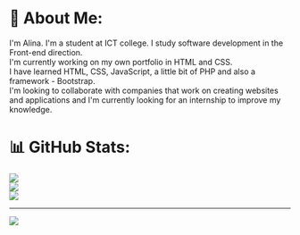 # 💫 About Me:
I'm Alina. I'm a student at IСT college. I study software development in the Front-end direction.<br>
I'm currently working on my own portfolio in HTML and CSS.<br>I have learned HTML, CSS, JavaScript, a little bit of PHP and also a framework - Bootstrap.<br>I'm looking to collaborate with companies that work on creating websites and applications and I'm currently looking for an internship to improve my knowledge.

# 📊 GitHub Stats:
![](https://github-readme-stats.vercel.app/api?username=alina172&theme=dark&hide_border=false&include_all_commits=false&count_private=false)<br/>
![](https://nirzak-streak-stats.vercel.app/?user=alina172&theme=dark&hide_border=false)<br/>
![](https://github-readme-stats.vercel.app/api/top-langs/?username=alina172&theme=dark&hide_border=false&include_all_commits=false&count_private=false&layout=compact)

---
[![](https://visitcount.itsvg.in/api?id=alina172&icon=0&color=0)](https://visitcount.itsvg.in)

<!-- Proudly created with GPRM ( https://gprm.itsvg.in ) -->
